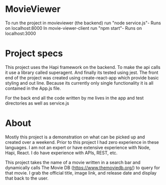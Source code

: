 # MovieViewer

To run the project in movieviewer (the backend)  run "node service.js"- Runs on localhost:8000
In movie-viewer-client run "npm start"- Runs on localhost:3000

# Project specs
This project uses the Hapi framework on the backend. To make the api calls it use a library called superagent. And finally its tested using jest. 
The front end of the project was created using create-react-app which provide basic styling and  out line.  Because its currently only single functionality it is all contained in the App.js file. 

For the back end all the code written by me lives in the app and test directories as well as service.js 

# About
Mostly this project is a demonstration on what can be picked up and created over a weekend. Prior to this project I had zero experience in these languages.  I am not an expert or have extensive experience with Node, Hapi, React.  I do have experience with APIs,  REST, etc. 

This project takes the name of a movie written in a search bar and dynamically calls The Movie DB (https://www.themoviedb.org/) to query for that movie. I grab the official title, image link, and release date and display that back to the user. 
